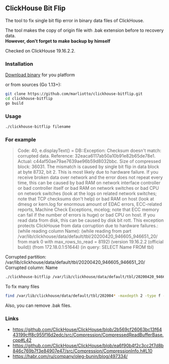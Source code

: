 ## ClickHouse Bit Flip
The tool to fix single bit flip error in binary data files of ClickHouse.  

The tool makes the copy of origin file with .bak extension before to recovery data.  
**However, don't forget to make backup by himself**

Checked on ClickHouse 19.16.2.2.

### Installation
[Download binary](https://github.com/marliotto/clickhouse-bitflip/releases) for you platform

or from sources (Go 1.13+):

```bash
git clone https://github.com/marliotto/clickhouse-bitflip.git
cd clickhouse-bitflip
go build
```

### Usage

```bash
./clickhouse-bitflip filename
```

### For example
> Code: 40, e.displayText() = DB::Exception: Checksum doesn't match: corrupted data. Reference: 32eaca6117ab50a10b91e82b65de78e1. Actual: c44af50ae79ae7639ae96b59d8032bbc. Size of compressed block: 36031. The mismatch is caused by single bit flip in data block at byte 8732, bit 2. This is most likely due to hardware failure. If you receive broken data over network and the error does not repeat every time, this can be caused by bad RAM on network interface controller or bad controller itself or bad RAM on network switches or bad CPU on network switches (look at the logs on related network switches; note that TCP checksums don't help) or bad RAM on host (look at dmesg or kern.log for enormous amount of EDAC errors, ECC-related reports, Machine Check Exceptions, mcelog; note that ECC memory can fail if the number of errors is huge) or bad CPU on host. If you read data from disk, this can be caused by disk bit rott. This exception protects ClickHouse from data corruption due to hardware failures.: (while reading column Name): (while reading from part /var/lib/clickhouse/data/default/tbl/20200420_946605_946651_20/ from mark 0 with max_rows_to_read = 8192) (version 19.16.2.2 (official build)) (from 172.18.0.1:51644) (in query: SELECT Name FROM tbl)

Corrupted partition: /var/lib/clickhouse/data/default/tbl/20200420_946605_946651_20/  
Corrupted column: Name

```bash
./clickhouse-bitflip /var/lib/clickhouse/data/default/tbl/20200420_946605_946651_20/Name.bin
```

To fix many files
```bash
find /var/lib/clickhouse/data/default/tbl/202004* -maxdepth 2 -type f -name '*.bin' -exec ./clickhouse-bitflip {} \; > result.log
```

Also, you can remove .bak files.

### Links
- https://github.com/ClickHouse/ClickHouse/blob/2b569cf26063bc13f6443199cff8c955f16d2edc/src/Compression/CompressedReadBufferBase.cpp#L42
- https://github.com/ClickHouse/ClickHouse/blob/ea6f90b4f2c3cc2f7d8b846c769b7f3e84907e47/src/Compression/CompressionInfo.h#L10
- https://habr.com/ru/company/oleg-bunin/blog/497334/
